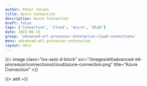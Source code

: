 ```yaml
---
author: Peter Jonson
title: Azure Connection
description: Azure Connection
draft: false
tags: ['Connection', 'Cloud', 'Azure', 'Blob']
date: 2022-06-16
group: 'advanced-etl-processor-enterprise-cloud-connections'
menu: advanced-etl-processor-enterprise
layout: docs
---
```


{{< image class="mx-auto d-block" src="/images/etl/advanced-etl-processor/connections/cloud/azure-connection.png" title="Azure Connection" >}}

{{< aetl >}}
